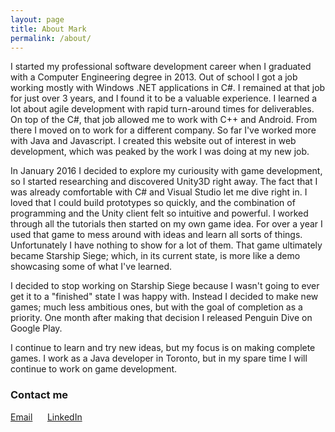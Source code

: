 ```yaml
---
layout: page
title: About Mark
permalink: /about/
---
```


I started my professional software development career when I graduated with a Computer Engineering degree in 2013. Out of school I got a job working mostly with Windows .NET applications in C#. I remained at that job for just over 3 years, and I found it to be a valuable experience. I learned a lot about agile development with rapid turn-around times for deliverables. On top of the C#, that job allowed me to work with C++ and Android. From there I moved on to work for a different company. So far I've worked more with Java and Javascript. I created this website out of interest in web development, which was peaked by the work I was doing at my new job.

In January 2016 I decided to explore my curiousity with game development, so I started researching and discovered Unity3D right away. The fact that I was already comfortable with C# and Visual Studio let me dive right in. I loved that I could build prototypes so quickly, and the combination of programming and the Unity client felt so intuitive and powerful. I worked through all the tutorials then started on my own game idea. For over a year I used that game to mess around with ideas and learn all sorts of things. Unfortunately I have nothing to show for a lot of them. That game ultimately became Starship Siege; which, in its current state, is more like a demo showcasing some of what I've learned.

I decided to stop working on Starship Siege because I wasn't going to ever get it to a "finished" state I was happy with. Instead I decided to make new games; much less ambitious ones, but with the goal of completion as a priority. One month after making that decision I released Penguin Dive on Google Play.

I continue to learn and try new ideas, but my focus is on making complete games. I work as a Java developer in Toronto, but in my spare time I will continue to work on game development.

### Contact me

[Email](mailto:mark.dion91@gmail.com)&nbsp;&nbsp;&nbsp;&nbsp;&nbsp;&nbsp;[LinkedIn](https://www.linkedin.com/in/mark-dion-71117663)